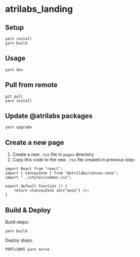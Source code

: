 # atrilabs_landing

## Setup

```shell
yarn install
yarn build
```

## Usage

```shell
yarn dev
```

## Pull from remote

```shell
git pull
yarn install
```

## Update @atrilabs packages

```shell
yarn upgrade
```

## Create a new page

1. Create a new `.tsx` file in `pages` directory.
2. Copy this code to the new `.tsx` file created in previous step:

```tsx
import React from "react";
import { CanvasZone } from "@atrilabs/canvas-zone";
import "../styles/common.css";

export default function () {
	return <CanvasZone id={"main"} />;
}
```

## Build & Deploy

Build steps:

```shell
yarn build
```

Deploy steps:

```shell
PORT=3005 yarn serve
```